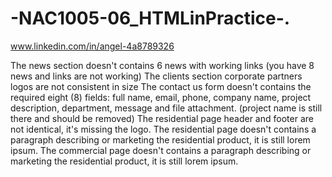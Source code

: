 # -NAC1005-06_HTMLinPractice-.
www.linkedin.com/in/angel-4a8789326







The news section doesn't contains 6 news with working links (you have 8 news and links are not working)
The clients section corporate partners logos are not consistent in size
The contact us form doesn't contains the required eight (8) fields: full name, email, phone, company name, project description, department, message and file attachment. (project name is still there and should be removed)
The residential page header and footer are not identical, it's missing the logo.
The residential page doesn't contains a paragraph describing or marketing the residential product, it is still lorem ipsum.
The commercial page doesn't contains a paragraph describing or marketing the residential product, it is still lorem ipsum.